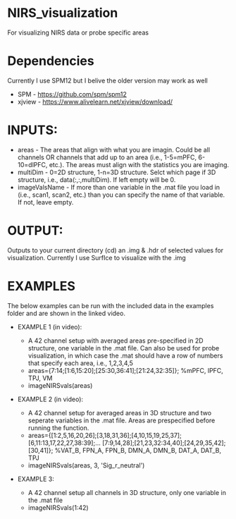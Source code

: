 # NIRS_visualization
For visualizing NIRS data or probe specific areas

# Dependencies
Currently I use SPM12 but I belive the older version may work as well
- SPM - https://github.com/spm/spm12
- xjview - https://www.alivelearn.net/xjview/download/

# INPUTS:
- areas - The areas that align with what you are imagin. Could be all
       channels OR channels that add up to an area (i.e., 1-5=mPFC, 6-10=dlPFC,
       etc.). The areas must align with the statistics you are imaging.
- multiDim - 0=2D structure, 1-n=3D structure. Selct which page if 3D
       structure, i.e., data(:,:,multiDim). If left empty will be 0.
- imageValsName - If more than one variable in the .mat file you load in
       (i.e., scan1, scan2, etc.) than you can specify the name of that
       variable. If not, leave empty.
       
# OUTPUT:
Outputs to your current directory (cd) an .img & .hdr of selected values for visualization. Currently I use SurfIce to visualize with the .img

# EXAMPLES
The below examples can be run with the included data in the examples folder and are shown in the linked video.
- EXAMPLE 1 (in video): 
  - A 42 channel setup with averaged areas pre-specified in 2D structure, one variable in the .mat file. Can also be used for probe visualization, in which case the .mat should have a row of numbers that specify each area, i.e., 1,2,3,4,5
  - areas={7:14;[1:6,15:20];[25:30,36:41];[21:24,32:35]}; %mPFC, lPFC, TPJ, VM
  - imageNIRSvals(areas)

- EXAMPLE 2 (in video): 
  - A 42 channel setup for averaged areas in 3D structure and two seperate variables in the .mat file. Areas are prespecified before running the function.
  - areas={[1:2,5,16,20,26];[3,18,31,36];[4,10,15,19,25,37];[6,11:13,17,22,27,38:39];...
    [7:9,14,28];[21,23,32:34,40];[24,29,35,42];[30,41]}; %VAT_B, FPN_A, FPN_B, DMN_A, DMN_B, DAT_A, DAT_B, TPJ
  - imageNIRSvals(areas, 3, 'Sig_r_neutral')

- EXAMPLE 3: 
  - A 42 channel setup all channels in 3D structure, only one variable in the .mat file
  - imageNIRSvals(1:42)
